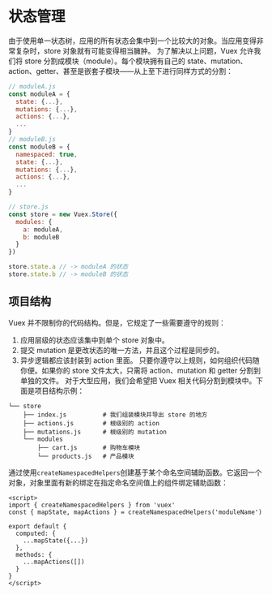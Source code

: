 # 状态管理

由于使用单一状态树，应用的所有状态会集中到一个比较大的对象。当应用变得非常复杂时，store 对象就有可能变得相当臃肿。
为了解决以上问题，Vuex 允许我们将 store 分割成模块（module）。每个模块拥有自己的 state、mutation、action、getter、甚至是嵌套子模块——从上至下进行同样方式的分割：

```js
// moduleA.js
const moduleA = {
  state: {...},
  mutations: {...},
  actions: {...},
  ...
}
// moduleB.js
const moduleB = {
  namespaced: true,
  state: {...},
  mutations: {...},
  actions: {...},
  ...
}

// store.js
const store = new Vuex.Store({
  modules: {
    a: moduleA,
    b: moduleB
  }
})

store.state.a // -> moduleA 的状态
store.state.b // -> moduleB 的状态
```

## 项目结构

Vuex 并不限制你的代码结构。但是，它规定了一些需要遵守的规则：

1. 应用层级的状态应该集中到单个 store 对象中。
2. 提交 mutation 是更改状态的唯一方法，并且这个过程是同步的。
3. 异步逻辑都应该封装到 action 里面。
   只要你遵守以上规则，如何组织代码随你便。如果你的 store 文件太大，只需将 action、mutation 和 getter 分割到单独的文件。
   对于大型应用，我们会希望把 Vuex 相关代码分割到模块中。下面是项目结构示例：

```
└── store
    ├── index.js          # 我们组装模块并导出 store 的地方
    ├── actions.js        # 根级别的 action
    ├── mutations.js      # 根级别的 mutation
    └── modules
        ├── cart.js       # 购物车模块
        └── products.js   # 产品模块
```

通过使用`createNamespacedHelpers`创建基于某个命名空间辅助函数。它返回一个对象，对象里面有新的绑定在指定命名空间值上的组件绑定辅助函数：

```vue
<script>
import { createNamespacedHelpers } from 'vuex'
const { mapState, mapActions } = createNamespacedHelpers('moduleName')

export default {
  computed: {
    ...mapState({...})
  },
  methods: {
    ...mapActions([])
  }
}
</script>
```

